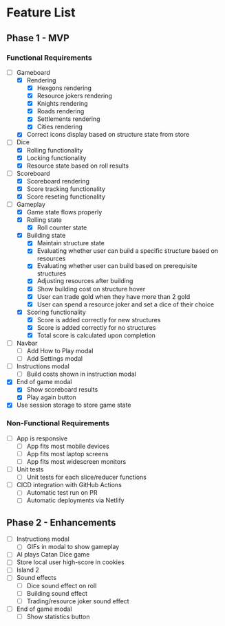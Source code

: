 # Feature List

## Phase 1 - MVP

### Functional Requirements

- [ ] Gameboard
    - [x] Rendering
        - [x] Hexgons rendering
        - [x] Resource jokers rendering
        - [x] Knights rendering
        - [x] Roads rendering
        - [x] Settlements rendering
        - [x] Cities rendering
    - [x] Correct icons display based on structure state from store
- [ ] Dice
    - [x] Rolling functionality
    - [x] Locking functionality
    - [x] Resource state based on roll results
- [ ] Scoreboard
    - [x] Scoreboard rendering
    - [x] Score tracking functionality
    - [x] Score reseting functionality
- [ ] Gameplay
    - [x] Game state flows properly
    - [x] Rolling state
         - [x] Roll counter state
    - [x] Building state
        - [x] Maintain structure state
        - [x] Evaluating whether user can build a specific structure based on resources
        - [x] Evaluating whether user can build based on prerequisite structures
        - [x] Adjusting resources after building
        - [x] Show building cost on structure hover
        - [x] User can trade gold when they have more than 2 gold
        - [x] User can spend a resource joker and set a dice of their choice
    - [x] Scoring functionality
        - [x] Score is added correctly for new structures
        - [x] Score is added correctly for no structures
        - [x] Total score is calculated upon completion
- [ ] Navbar
    - [ ] Add How to Play modal
    - [ ] Add Settings modal
- [ ] Instructions modal
    - [ ] Build costs shown in instruction modal
- [x] End of game modal
    - [x] Show scoreboard results
    - [x] Play again button
- [x] Use session storage to store game state

### Non-Functional Requirements

- [ ] App is responsive
    - [ ] App fits most mobile devices
    - [ ] App fits most laptop screens
    - [ ] App fits most widescreen monitors
- [ ] Unit tests
    - [ ] Unit tests for each slice/reducer functions
- [ ] CICD integration with GitHub Actions
    - [ ] Automatic test run on PR
    - [ ] Automatic deployments via Netlify

## Phase 2 - Enhancements

- [ ] Instructions modal
    - [ ] GIFs in modal to show gameplay
- [ ] AI plays Catan Dice game
- [ ] Store local user high-score in cookies
- [ ] Island 2
- [ ] Sound effects
    - [ ] Dice sound effect on roll
    - [ ] Building sound effect
    - [ ] Trading/resource joker sound effect
- [ ] End of game modal
    - [ ] Show statistics button